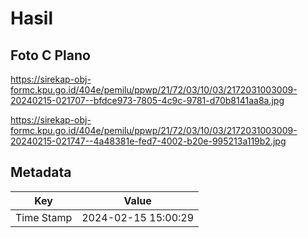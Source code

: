 # Hasil

## Foto C Plano

https://sirekap-obj-formc.kpu.go.id/404e/pemilu/ppwp/21/72/03/10/03/2172031003009-20240215-021707--bfdce973-7805-4c9c-9781-d70b8141aa8a.jpg

https://sirekap-obj-formc.kpu.go.id/404e/pemilu/ppwp/21/72/03/10/03/2172031003009-20240215-021747--4a48381e-fed7-4002-b20e-995213a119b2.jpg


## Metadata

| Key        | Value               |
| ---------- | ------------------- |
| Time Stamp | 2024-02-15 15:00:29 |



